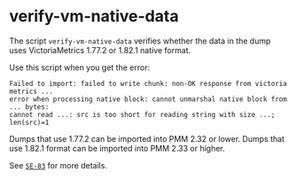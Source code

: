 # verify-vm-native-data

The script `verify-vm-native-data` verifies whether the data in the dump uses VictoriaMetrics 1.77.2 or 1.82.1 native format.

Use this script when you get the error:

``` {.text .no-copy}
Failed to import: failed to write chunk: non-OK response from victoria metrics ... 
error when processing native block: cannot unmarshal native block from ... bytes: 
cannot read ...: src is too short for reading string with size ...; len(src)=1
```

Dumps that use 1.77.2 can be imported into PMM 2.32 or lower. Dumps that use 1.82.1 format can be imported into PMM 2.33 or higher.

See [`SE-83`](https://jira.percona.com/browse/SE-83) for more details.
